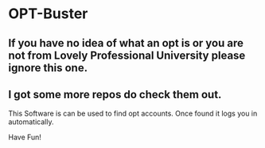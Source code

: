 # OPT-Buster

## If you have no idea of what an opt is or you are not from Lovely Professional University please ignore this one.
## I got some more repos do check them out.

This Software is can be used to find opt accounts.
Once found it logs you in automatically.

Have Fun!
